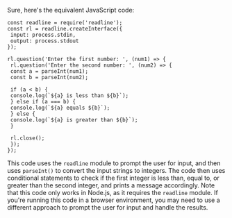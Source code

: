 Sure, here's the equivalent JavaScript code:
```
const readline = require('readline');
const rl = readline.createInterface({
 input: process.stdin,
 output: process.stdout
});
 
rl.question('Enter the first number: ', (num1) => {
 rl.question('Enter the second number: ', (num2) => {
 const a = parseInt(num1);
 const b = parseInt(num2);
 
 if (a < b) {
 console.log(`${a} is less than ${b}`);
 } else if (a === b) {
 console.log(`${a} equals ${b}`);
 } else {
 console.log(`${a} is greater than ${b}`);
 }
 
 rl.close();
 });
});
```
This code uses the `readline` module to prompt the user for input, and then uses `parseInt()` to convert the input strings to integers. The code then uses conditional statements to check if the first integer is less than, equal to, or greater than the second integer, and prints a message accordingly. 
Note that this code only works in Node.js, as it requires the `readline` module. If you're running this code in a browser environment, you may need to use a different approach to prompt the user for input and handle the results.

